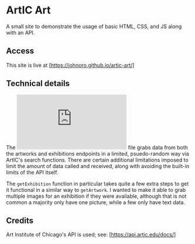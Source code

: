# ArtIC Art

A small site to demonstrate the usage of basic HTML, CSS, and JS along with an API.

## Access

This site is live at [https://johnoro.github.io/artic-art/]

## Technical details

The ![getData.js](https://github.com/johnoro/artic-art/blob/main/js/getData.js) file grabs data from both the artworks and exhibitions endpoints in a limited, psuedo-random way via ArtIC's search functions. There are certain additional limitations imposed to limit the amount of data called and received, along with avoiding the built-in limits of the API itself.

The `getExhibition` function in particular takes quite a few extra steps to get it functional in a similar way to `getArtwork`. I wanted to make it able to grab multiple images for an exhibition if they were available, although that is not common a majority only have one picture, while a few only have text data.

## Credits

Art Institute of Chicago's API is used; see: [https://api.artic.edu/docs/]
